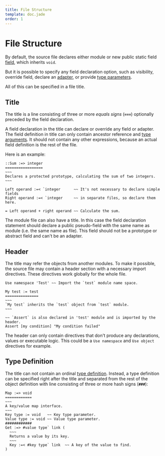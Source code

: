 ```yaml
---
title: File Structure
template: doc.jade
order: 1
---
```


File Structure
==============
<!--
Copyright (C) 2010-2014 Ruslan Lopatin.
Permission is granted to copy, distribute and/or modify this document
under the terms of the GNU Free Documentation License, Version 1.3
or any later version published by the Free Software Foundation;
with no Invariant Sections, no Front-Cover Texts, and no Back-Cover Texts.
A copy of the license is included in the section entitled "GNU
Free Documentation License".
-->

By default, the source file declares either module or new public static field
[field](../objects/fields.html), which inherits `void`.

But it is possible to specify any field declaration option, such as visibility,
override field, declare an [adapter](../objects/adapters.html), or provide
[type parameters](../core/type_parameters.html).

All of this can be specified in a file title.


Title
-----

The title is a line consisting of three or more _equals signs_ (**`===`**)
optionally preceded by the field declaration.

A field declaration in the title can declare or override any field or adapter.
The field definition in title can only contain ancestor reference 
and [type arguments](../core/type_parameters.html#type-arguments). It should not
contain any other expressions, because an actual field definition is the rest of
the file.

Here is an example:
```o42a
::Sum :=> integer
=================
~~~
Declares a protected prototype, calculating the sum of two integers.
~~~

Left operand :=< `integer      ~~ It's not necessary to declare simple fields
Right operand :=< `integer     ~~ in separate files, so declare them here.

= Left operand + right operand ~~ Calculate the sum.
```

The module file can also have a title. In this case the field declaration
statement should declare a public pseudo-field with the same name as module
(i.e. the same name as file). This field should not be a prototype or abstract
field and can't be an adapter.


Header
------

The title may refer the objects from another modules. To make it possible, the
source file may contain a header section with a necessary import directives.
These directives work globally for the whole file.

```o42a
Use namespace 'Test' ~~ Import the `test` module name space.

My test := test
===============
~~~
`My test` inherits the `test` object from `test` module.
~~~

~~ `Assert` is also declared in 'test' module and is imported by the header.
Assert [my condition] "My condition failed"
```

The header can only contain directives that don't produce any declarations,
values or executable logic. This could be a `Use namespace` and `Use object`
directives for example.


Type Definition
---------------

The title can not contain an ordinal
[type definition](../core/type_parameters.html#type-definition). Instead, a type
definition can be specified right after the title and separated from the rest
of the object definition with line consisting of three or more hash signs
(**`###`**):

```o42a
Map :=> void
============
~~~
A key/value map interface.
~~~
Key type := void   ~~ Key type parameter.
Value type := void ~~ Value type parameter.
############
Get :=> #value type` link (
  ~~~
  Returns a value by its key.
  ~~~
  Key :=< #key type` link  ~~ A key of the value to find.
)
```
